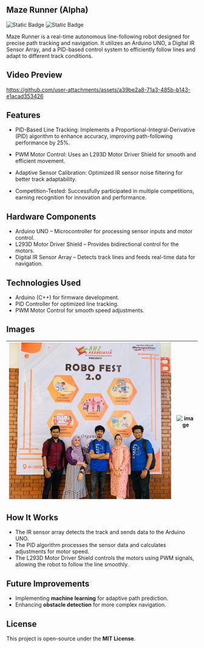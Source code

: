 ## Maze Runner (Alpha)

![Static Badge](https://img.shields.io/badge/Line%20Follower%20Robot-8A2BE2)
![Static Badge](https://img.shields.io/badge/PID%20Controller-greenbright)

Maze Runner is a real-time autonomous line-following robot designed for precise path tracking and navigation. It utilizes an Arduino UNO, a Digital IR Sensor Array, and a PID-based control system to efficiently follow lines and adapt to different track conditions.

## Video Preview
https://github.com/user-attachments/assets/a39be2a8-71a3-485b-b143-e1acad353426

## Features
- PID-Based Line Tracking: Implements a Proportional-Integral-Derivative (PID) algorithm to enhance accuracy, improving path-following performance by 25%.
  
- PWM Motor Control: Uses an L293D Motor Driver Shield for smooth and efficient movement.
- Adaptive Sensor Calibration: Optimized IR sensor noise filtering for better track adaptability.
- Competition-Tested: Successfully participated in multiple competitions, earning recognition for innovation and performance.

## Hardware Components
- Arduino UNO – Microcontroller for processing sensor inputs and motor control.
- L293D Motor Driver Shield – Provides bidirectional control for the motors.
- Digital IR Sensor Array – Detects track lines and feeds real-time data for navigation.

## Technologies Used
- Arduino (C++) for firmware development.
- PID Controller for optimized line tracking.
- PWM Motor Control for smooth speed adjustments.

## Images  
| ![image](https://github.com/tawhidmonowar/maze-runner/blob/main/image/1668615205751.jpg) | ![image](https://github.com/user-attachments/assets/4f6b310e-5dba-4060-9ed3-250fea57dcca) |
|---|---|

## How It Works
- The IR sensor array detects the track and sends data to the Arduino UNO.
- The PID algorithm processes the sensor data and calculates adjustments for motor speed.
- The L293D Motor Driver Shield controls the motors using PWM signals, allowing the robot to follow the line smoothly.

## Future Improvements  
- Implementing **machine learning** for adaptive path prediction.  
- Enhancing **obstacle detection** for more complex navigation.  

## License  
This project is open-source under the **MIT License**.  

